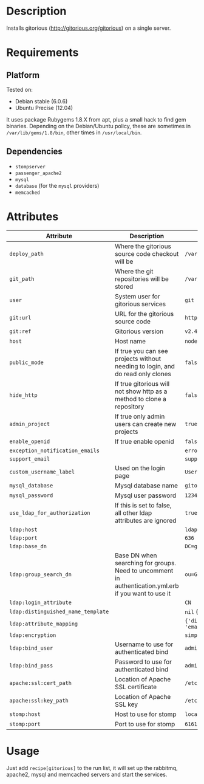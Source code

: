 Description
===========

Installs gitorious (http://gitorious.org/gitorious) on a single server.

Requirements
============

Platform
--------
Tested on: 

* Debian stable (6.0.6)
* Ubuntu Precise (12.04)

It uses package Rubygems 1.8.X from apt, plus a small hack to find gem binaries. 
Depending on the Debian/Ubuntu policy, these are sometimes in 
`/var/lib/gems/1.8/bin`, other times in `/usr/local/bin`.

Dependencies
------------

* `stompserver`
* `passenger_apache2`
* `mysql`
* `database` (for the `mysql` providers)
* `memcached`

Attributes
==========

Attribute | Description | Default
----------|-------------|--------
`deploy_path`         | Where the gitorious source code checkout will be | `/var/www/gitorious`
`git_path`            | Where the git repositories will be stored | `/var/git`
`user`                | System user for gitorious services | `git`
`git:url`             | URL for the gitorious source code | `http://git.gitorious.org/gitorious/mainline.git`
`git:ref`             | Gitorious version | `v2.4.12`
`host`                | Host name | `node.name`
`public_mode`         | If true you can see projects without needing to login, and do read only clones | `false`
`hide_http`           | If true gitorious will not show http as a method to clone a repository | `false`
`admin_project`       | If true only admin users can create new projects | `true`
`enable_openid`       | If true enable openid | `false`
`exception_notification_emails` | | `errors@gitorious.org`
`support_email`                 | | `support@gitorious.org`
`custom_username_label` | Used on the login page | `Username`
`mysql_database`      | Mysql database name | `gitorious`
`mysql_password`      | Mysql user password | `1234`
`use_ldap_for_authorization` | If this is set to false, all other ldap attributes are ignored | `true`
`ldap:host`            | | `ldap.gitorious.org`
`ldap:port`            | | `636`
`ldap:base_dn`         | | `DC=gitorious,DC=org`
`ldap:group_search_dn` | Base DN when searching for groups. Need to uncomment in authentication.yml.erb if you want to use it| `ou=Groups,dc=gitorious,dc=org`
`ldap:login_attribute` | | `CN`
`ldap:distinguished_name_template` | | `nil` (defaults to `$LOGIN_ATTRIBUTE={},$BASE_DN`)
`ldap:attribute_mapping` | | `{'displayName' => 'fullname', 'mail' => 'email'}`
`ldap:encryption`        | | `simple_tls`
`ldap:bind_user`         | Username to use for authenticated bind | `admin_user`
`ldap:bind_pass`         | Password to use for authenticated bind | `admin_pass`
`apache:ssl:cert_path`   | Location of Apache SSL certificate | `/etc/ssl/certs/ssl-cert-snakeoil.pem`
`apache:ssl:key_path`    | Location of Apache SSL key | `/etc/ssl/private/ssl-cert-snakeoil.key`
`stomp:host`             | Host to use for stomp | `localhost`
`stomp:port`             | Port to use for stomp | `61613`

Usage
=====

Just add `recipe[gitorious]` to the run list, it will set up the rabbitmq,
apache2, mysql and memcached servers and start the services.
